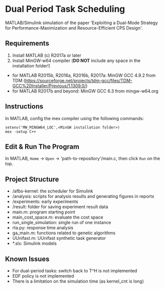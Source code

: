 # Dual Period Task Scheduling

MATLAB/Simulink simulation of the paper 'Exploiting a Dual-Mode Strategy for Performance-Maximization and Resource-Efficient CPS Design'.

## Requirements
1. Install MATLAB (c) R2017a or later
2. Install MinGW-w64 compiler (**DO NOT** include any space in the installation folder!)
  - for MATLAB R2015b, R2016a, R2016b, R2017a: MinGW GCC 4.9.2 from TDM (https://sourceforge.net/projects/tdm-gcc/files/TDM-GCC%20Installer/Previous/1.1309.0/)
  - for MATLAB R2017b and beyond: MinGW GCC 6.3 from mingw-w64.org

## Instructions
In MATLAB, config the mex compiler using the following commands:

```
setenv('MW_MINGW64_LOC',<MinGW installation folder>)
mex -setup C++
```


## Edit & Run The Program
In MATLAB, `Home` -> `Open` -> 'path-to-repository'/main.c, then click `Run` on the top.


## Project Structure
- /afbs-kernel: the scheduler for Simulink
- /analysis: scripts for analysis results and generating figures in reports
- /experiments: early experiments
- /result: folder for saving experiment result data
- main.m: program starting point
- main_cost_space.m: evaluate the cost space
- run_single_simulation: single run of one instance
- rta.py: response time analysis
- ga_main.m: functions related to genetic algorithms
- UUnifast.m: UUnifast synthetic task generator
- *.slx: Simulink models


## Known Issues
- For dual-period tasks: switch back to T^H is not implemented
- EDF policy is not implemented
- There is a limitation on the simulation time (as kernel_cnt is long)
